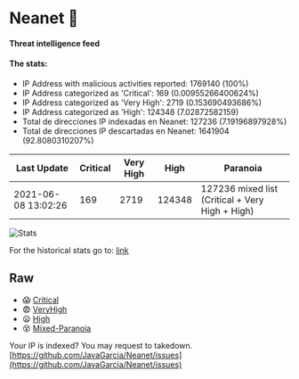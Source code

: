 # Neanet :hocho:
#### Threat intelligence feed
#### The stats:

- IP Address with malicious activities reported: 1769140 (100%)
- IP Address categorized as 'Critical':  169 (0.00955266400624%)
- IP Address categorized as 'Very High':  2719 (0.153690493686%)
- IP Address categorized as 'High':  124348 (7.02872582159)
- Total de direcciones IP indexadas en Neanet:  127236 (7.19196897928%)
- Total de direcciones IP descartadas en Neanet:  1641904 (92.8080310207%)

| Last Update | Critical | Very High | High | Paranoia |
| --- | --- | --- | --- | --- |
| 2021-06-08 13:02:26 | 169 | 2719 | 124348 | 127236 mixed list (Critical + Very High + High)|

![Stats](https://docs.google.com/spreadsheets/d/e/2PACX-1vSnaNMIXVabIpDJjufMlzH7poXnshF3mgd8Is1g9ytUEzVsP5my4Trn8f-xkoLLQ38xpL3HtmUexLo6/pubchart?oid=501124687&format=image)

For the historical stats go to: [link](/stats.csv)
## Raw
- :scream: [Critical](https://raw.githubusercontent.com/JavaGarcia/Neanet/master/blacklists/neanet_critical.txt)
- :fearful: [VeryHigh](https://raw.githubusercontent.com/JavaGarcia/Neanet/master/blacklists/neanet_veryHigh.txtt)
- :frowning: [High](https://raw.githubusercontent.com/JavaGarcia/Neanet/master/blacklists/neanet_high.txt)
- :dizzy_face: [Mixed-Paranoia](https://raw.githubusercontent.com/JavaGarcia/Neanet/master/blacklists/neanet_all.txt)


Your IP is indexed? You may request to takedown. [https://github.com/JavaGarcia/Neanet/issues](https://github.com/JavaGarcia/Neanet/issues)

























































































































































































































































































































































































































































































































































































































































































































































































































































































































































































































































































































































































































































































































































































































































































































































































































































































































































































































































































































































































































































































































































































































































































































































































































































































































































































































































































































































































































































































































































































































































































































































































































































































































































































































































































































































































































































































































































































































































































































































































































































































































































































































































































































































































































































































































































































































































































































































































































































































































































































































































































































































































































































































































































































































































































































































































































































































































































































































































































































































































































































































































































































































































































































































































































































































































































































































































































































































































































































































































































































































































































